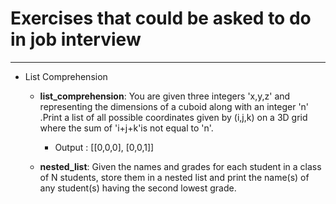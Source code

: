 # Exercises that could be asked to do in job interview
----

- List Comprehension
    - __list_comprehension__: You are given three integers 'x,y,z' and representing the dimensions of a cuboid along with an integer 'n' .Print a list of all possible coordinates given by (i,j,k) on a 3D grid where the sum of 'i+j+k'is not equal to 'n'.
        - Output : [[0,0,0], [0,0,1]]

    - __nested_list__: Given the names and grades for each student in a class of N students, store them in a nested list and print the name(s) of any student(s) having the second lowest grade.